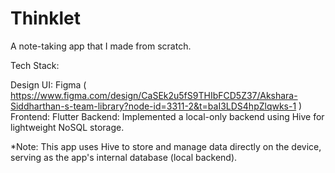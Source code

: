 # Thinklet
A note-taking app that I made from scratch.



Tech Stack:

Design UI: Figma ( https://www.figma.com/design/CaSEk2u5fS9THIbFCD5Z37/Akshara-Siddharthan-s-team-library?node-id=3311-2&t=baI3LDS4hpZlqwks-1 ) 
Frontend: Flutter
Backend: Implemented a local-only backend using Hive for lightweight NoSQL storage.

*Note: This app uses Hive to store and manage data directly on the device, serving as the app's internal database (local backend).
